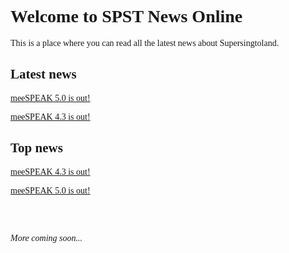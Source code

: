 <style>
@font-face {
   font-family: chirp;
   src: url(gt-america.ttf);
}

* {
   font-family: chirp;
}
</style>

# Welcome to SPST News Online

This is a place where you can read all the latest news about Supersingtoland.

## Latest news

[meeSPEAK 5.0 is out!](meespeak50)

[meeSPEAK 4.3 is out!](meespeak43)

## Top news

[meeSPEAK 4.3 is out!](meespeak43)

[meeSPEAK 5.0 is out!](meespeak50)

<br><br>

*More coming soon...*
